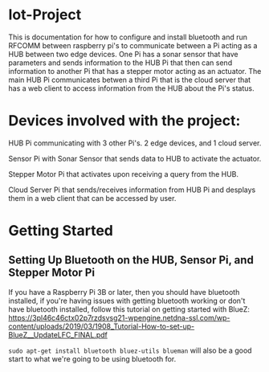 # Iot-Project
This is documentation for how to configure and install bluetooth and run RFCOMM between raspberry pi's to communicate between a Pi acting as a HUB between two edge devices. One Pi has a sonar sensor that have parameters and sends information to the HUB Pi that then can send information to another Pi that has a stepper motor acting as an actuator. The main HUB Pi communicates betwen a third Pi that is the cloud server that has a web client to access information from the HUB about the Pi's status.

# Devices involved with the project:
HUB Pi communicating with 3 other Pi's. 2 edge devices, and 1 cloud server.

Sensor Pi with Sonar Sensor that sends data to HUB to activate the actuator.

Stepper Motor Pi that activates upon receiving a query from the HUB.

Cloud Server Pi that sends/receives information from HUB Pi and desplays them in a web client that can be accessed by user.

# Getting Started
## Setting Up Bluetooth on the HUB, Sensor Pi, and Stepper Motor Pi
If you have a Raspberry Pi 3B or later, then you should have bluetooth installed, if you're having issues with getting bluetooth working or don't have bluetooth installed, follow this tutorial on getting started with BlueZ:
https://3pl46c46ctx02p7rzdsvsg21-wpengine.netdna-ssl.com/wp-content/uploads/2019/03/1908_Tutorial-How-to-set-up-BlueZ__UpdateLFC_FINAL.pdf

`sudo apt-get install bluetooth bluez-utils blueman` will also be a good start to what we're going to be using bluetooth for.
